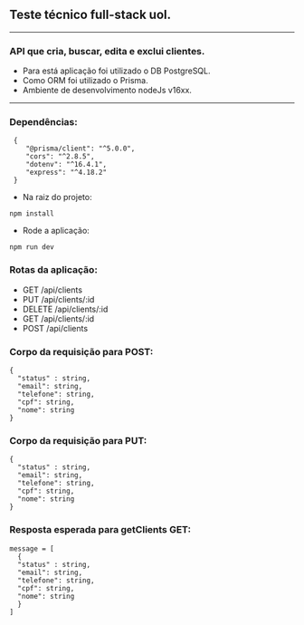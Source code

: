 ## Teste técnico full-stack uol.


---


### API que cria, buscar, edita e exclui clientes.

- Para está aplicação foi utilizado o DB PostgreSQL.
- Como ORM foi utilizado o Prisma.
- Ambiente de desenvolvimento nodeJs v16xx.


---


### Dependências:


```shell
 {
    "@prisma/client": "^5.0.0",
    "cors": "^2.8.5",
    "dotenv": "^16.4.1",
    "express": "^4.18.2"
 }
```

- Na raiz do projeto:


```shell
npm install
```


- Rode a aplicação:


```shell
npm run dev
```


### Rotas da aplicação:


- GET /api/clients
- PUT /api/clients/:id
- DELETE /api/clients/:id
- GET /api/clients/:id
- POST /api/clients


### Corpo da requisição para POST:


```shell
{
  "status" : string,
  "email": string,
  "telefone": string,
  "cpf": string,
  "nome": string
}
```


### Corpo da requisição para PUT:


```shell
{
  "status" : string,
  "email": string,
  "telefone": string,
  "cpf": string,
  "nome": string
}
```

### Resposta esperada para getClients GET:


```shell
message = [
  {
  "status" : string,
  "email": string,
  "telefone": string,
  "cpf": string,
  "nome": string
  }
]
```